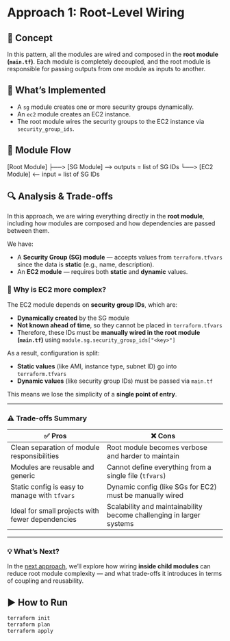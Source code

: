 # Approach 1: Root-Level Wiring

## 🧠 Concept

In this pattern, all the modules are wired and composed in the **root module (`main.tf`)**. Each module is completely decoupled, and the root module is responsible for passing outputs from one module as inputs to another.

## 🧱 What’s Implemented

- A `sg` module creates one or more security groups dynamically.
- An `ec2` module creates an EC2 instance.
- The root module wires the security groups to the EC2 instance via `security_group_ids`.

## 📂 Module Flow

[Root Module]
├──> [SG Module] --> outputs = list of SG IDs
└──> [EC2 Module] <-- input = list of SG IDs

## 🔍 Analysis & Trade-offs

In this approach, we are wiring everything directly in the **root module**, including how modules are composed and how dependencies are passed between them.

We have:

- A **Security Group (SG) module** — accepts values from `terraform.tfvars` since the data is **static** (e.g., name, description).
- An **EC2 module** — requires both **static** and **dynamic** values.

### 🧩 Why is EC2 more complex?

The EC2 module depends on **security group IDs**, which are:

- **Dynamically created** by the SG module
- **Not known ahead of time**, so they cannot be placed in `terraform.tfvars`
- Therefore, these IDs must be **manually wired in the root module (`main.tf`)** using `module.sg.security_group_ids["<key>"]`

As a result, configuration is split:

- **Static values** (like AMI, instance type, subnet ID) go into `terraform.tfvars`
- **Dynamic values** (like security group IDs) must be passed via `main.tf`

This means we lose the simplicity of a **single point of entry**.

---

### ⚠️ Trade-offs Summary

| ✅ Pros                                          | ❌ Cons                                                              |
| ------------------------------------------------ | -------------------------------------------------------------------- |
| Clean separation of module responsibilities      | Root module becomes verbose and harder to maintain                   |
| Modules are reusable and generic                 | Cannot define everything from a single file (`tfvars`)               |
| Static config is easy to manage with `tfvars`    | Dynamic config (like SGs for EC2) must be manually wired             |
| Ideal for small projects with fewer dependencies | Scalability and maintainability become challenging in larger systems |

---

### 💡 What’s Next?

In the [next approach](../terraform-reuse-child-wiring), we’ll explore how wiring **inside child modules** can reduce root module complexity — and what trade-offs it introduces in terms of coupling and reusability.

## ▶️ How to Run

```bash
terraform init
terraform plan
terraform apply
```
